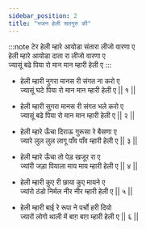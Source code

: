 ```yaml
---
sidebar_position: 2
title: "भजन हेली सतगुरु की"
---
```


:::note टेर
हेली म्हारे आयोडा संतारा लीजो वारणा ए <br/>
हेली म्हारे आयोडा दाता रा लीजो वारणा ए <br/>
ज्यासूं बढे पिया रो मान मान म्हारी हेली ए
:::

- हेली म्हारी नुगरा मानस री संगत ना करो ए <br/>
  ज्यासूं घटे पिया रो मान मान म्हारी हेली ए || १ ||

- हेली म्हारी सुगरा मानस री संगत भले करो ए <br/>
  ज्यासूं बढे पिया रो मान मान म्हारी हेली ए || २ ||

- हेली म्हारे ऊँचा दिराऊ गुरूसा रे बैसणा ए <br/>
  ज्यारे लुल लुल लागू पाँव पाँव म्हारी हेली ए || ३ ||

- हेली म्हारे ऊँचा तो पेड़ खजूर रा ए <br/>
  ज्यांरी जड़ा पियाला माय माय म्हारी हेली ए || ४ ||

- हेली म्हारी कुए री छाया कुए मायने ए <br/>
  ज्यांरो ठंडो निर्मल नीर नीर म्हारी हेली ए || ५ ||

- हेली म्हारी बाई रे रूपा ने पर्चो हरी दियो <br/>
  ज्यारों लोगो थाली में बाग़ बाग़ म्हारी हेली ए || ६ ||
